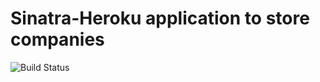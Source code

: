 # Sinatra-Heroku application to store companies


![Build Status](https://www.codeship.io/projects/0896f0a0-8b65-0131-889b-0e06082247a9/status) 

